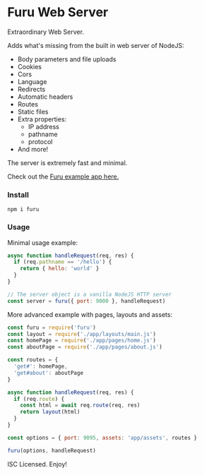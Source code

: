 # Furu Web Server

Extraordinary Web Server.

Adds what's missing from the built in web server of NodeJS:

* Body parameters and file uploads
* Cookies
* Cors
* Language
* Redirects
* Automatic headers
* Routes
* Static files
* Extra properties:
  - IP address
  - pathname
  - protocol
* And more!

The server is extremely fast and minimal.

Check out the [Furu example app here.](https://github.com/eldoy/furu-test)

### Install
```
npm i furu
```

### Usage

Minimal usage example:
```js
async function handleRequest(req, res) {
  if (req.pathname == '/hello') {
    return { hello: 'world' }
  }
}

// The server object is a vanilla NodeJS HTTP server
const server = furu({ port: 9000 }, handleRequest)
```

More advanced example with pages, layouts and assets:
```js
const furu = require('furu')
const layout = require('./app/layouts/main.js')
const homePage = require('./app/pages/home.js')
const aboutPage = require('./app/pages/about.js')

const routes = {
  'get#': homePage,
  'get#about': aboutPage
}

async function handleRequest(req, res) {
  if (req.route) {
    const html = await req.route(req, res)
    return layout(html)
  }
}

const options = { port: 9095, assets: 'app/assets', routes }

furu(options, handleRequest)
```

ISC Licensed. Enjoy!
